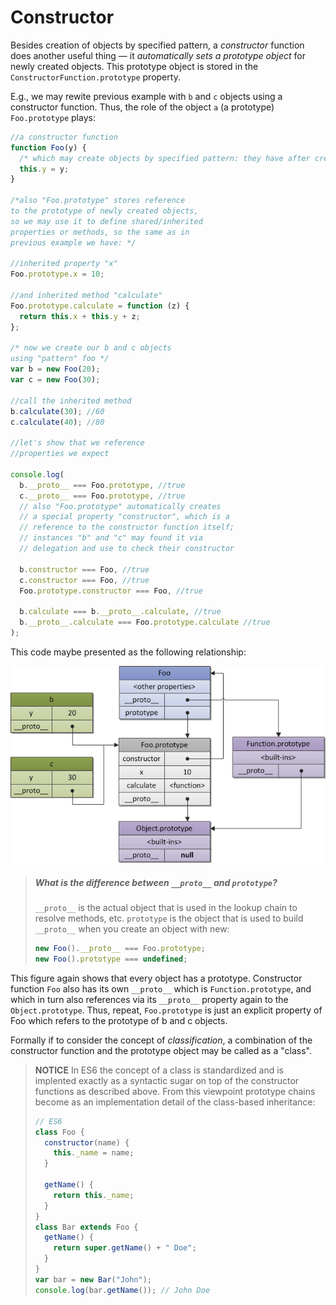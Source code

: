 # Constructor

Besides creation of objects by specified pattern, a _constructor_ function does another useful thing — it _automatically sets a prototype object_ for newly created objects. This prototype object is stored in the `ConstructorFunction.prototype` property.

E.g., we may rewite previous example with `b` and `c` objects using a constructor function.
Thus, the role of the object `a` (a prototype) `Foo.prototype` plays:

```js
//a constructor function
function Foo(y) {
  /* which may create objects by specified pattern: they have after creation own "y" property */
  this.y = y;
}

/*also "Foo.prototype" stores reference
to the prototype of newly created objects,
so we may use it to define shared/inherited
properties or methods, so the same as in
previous example we have: */

//inherited property "x"
Foo.prototype.x = 10;

//and inherited method "calculate"
Foo.prototype.calculate = function (z) {
  return this.x + this.y + z;
};

/* now we create our b and c objects
using "pattern" foo */
var b = new Foo(20);
var c = new Foo(30);

//call the inherited method
b.calculate(30); //60
c.calculate(40); //80

//let's show that we reference
//properties we expect

console.log(
  b.__proto__ === Foo.prototype, //true
  c.__proto__ === Foo.prototype, //true
  // also "Foo.prototype" automatically creates
  // a special property "constructor", which is a
  // reference to the constructor function itself;
  // instances "b" and "c" may found it via
  // delegation and use to check their constructor

  b.constructor === Foo, //true
  c.constructor === Foo, //true
  Foo.prototype.constructor === Foo, //true

  b.calculate === b.__proto__.calculate, //true
  b.__proto__.calculate === Foo.prototype.calculate //true
);
```

This code maybe presented as the following relationship:

![Figure 3. A constructor and object relationship.](../../Assets/constructor-proto-chain.png)

> ##### What is the difference between `__proto__` and `prototype`?
>
> `__proto__` is the actual object that is used in the lookup chain to resolve methods, etc.
> `prototype` is the object that is used to build `__proto__` when you create an object with new:
>
> ```js
> new Foo().__proto__ === Foo.prototype;
> new Foo().prototype === undefined;
> ```

This figure again shows that every object has a prototype. Constructor function `Foo` also has its own `__proto__` which is `Function.prototype`, and which in turn also references via its `__proto__` property again to the `Object.prototype`. Thus, repeat, `Foo.prototype` is just an explicit property of Foo which refers to the prototype of b and c objects.

Formally if to consider the concept of _classification_, a combination of the constructor function and the prototype object may be called as a "class".

> **NOTICE** In ES6 the concept of a class is standardized and is implented exactly as a syntactic sugar on top of the constructor functions as described above. From this viewpoint prototype chains become as an implementation detail of the class-based inheritance:
>
> ```js
> // ES6
> class Foo {
>   constructor(name) {
>     this._name = name;
>   }
>
>   getName() {
>     return this._name;
>   }
> }
> class Bar extends Foo {
>   getName() {
>     return super.getName() + " Doe";
>   }
> }
> var bar = new Bar("John");
> console.log(bar.getName()); // John Doe
> ```

